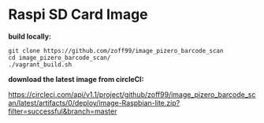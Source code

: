# Raspi SD Card Image
<b>build locally:</b>
```
git clone https://github.com/zoff99/image_pizero_barcode_scan
cd image_pizero_barcode_scan/
./vagrant_build.sh
```

<b>download the latest image from circleCI:</b>

https://circleci.com/api/v1.1/project/github/zoff99/image_pizero_barcode_scan/latest/artifacts/0/deploy/image-Raspbian-lite.zip?filter=successful&branch=master

